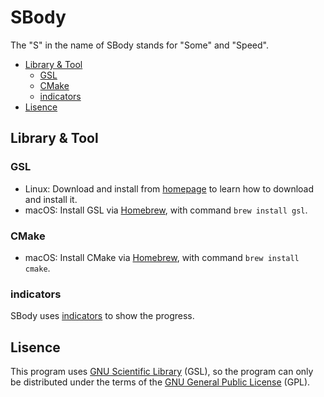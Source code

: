 # SBody
The "S" in the name of SBody stands for "Some" and "Speed".

* [Library & Tool](#library--tool)
  * [GSL](#gsl)
  * [CMake](#cmake)
  * [indicators](#indicators)
* [Lisence](#lisence)

## Library & Tool
### GSL
* Linux: Download and install from [homepage](https://www.gnu.org/software/gsl/) to learn how to download and install it.
* macOS: Install GSL via [Homebrew](https://brew.sh), with command `brew install gsl`.

### CMake
* macOS: Install CMake via [Homebrew](https://brew.sh), with command `brew install cmake`.

### indicators
SBody uses [indicators](https://github.com/p-ranav/indicators) to show the progress.

## Lisence
This program uses [GNU Scientific Library](https://www.gnu.org/software/gsl/) (GSL), so the program can only be distributed under the terms of the [GNU General Public License](https://www.gnu.org/licenses/gpl-3.0.html) (GPL).
